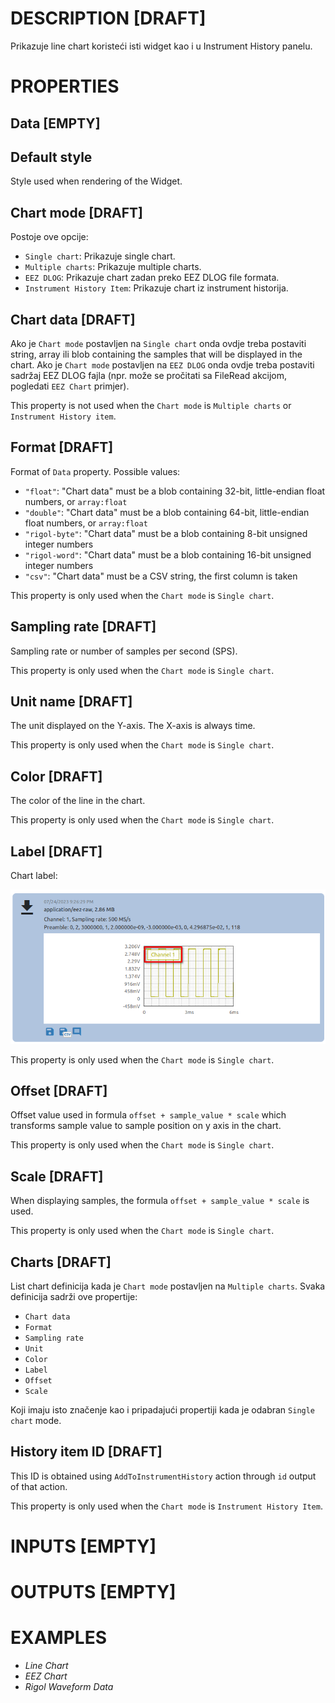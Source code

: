 # DESCRIPTION [DRAFT]

Prikazuje line chart koristeći isti widget kao i u Instrument History panelu.

# PROPERTIES

## Data [EMPTY]

## Default style

Style used when rendering of the Widget.

## Chart mode [DRAFT]

Postoje ove opcije:

-   `Single chart`: Prikazuje single chart.
-   `Multiple charts`: Prikazuje multiple charts.
-   `EEZ DLOG`: Prikazuje chart zadan preko EEZ DLOG file formata.
-   `Instrument History Item`: Prikazuje chart iz instrument historija.

## Chart data [DRAFT]

Ako je `Chart mode` postavljen na `Single chart` onda ovdje treba postaviti string, array ili blob containing the samples that will be displayed in the chart. Ako je `Chart mode` postavljen na `EEZ DLOG` onda ovdje treba postaviti sadržaj EEZ DLOG fajla (npr. može se pročitati sa FileRead akcijom, pogledati `EEZ Chart` primjer).

This property is not used when the `Chart mode` is `Multiple charts` or `Instrument History item`.

## Format [DRAFT]

Format of `Data` property. Possible values:

-   `"float"`: "Chart data" must be a blob containing 32-bit, little-endian float numbers, or `array:float`
-   `"double"`: "Chart data" must be a blob containing 64-bit, little-endian float numbers, or `array:float`
-   `"rigol-byte"`: "Chart data" must be a blob containing 8-bit unsigned integer numbers
-   `"rigol-word"`: "Chart data" must be a blob containing 16-bit unsigned integer numbers
-   `"csv"`: "Chart data" must be a CSV string, the first column is taken

This property is only used when the `Chart mode` is `Single chart`.

## Sampling rate [DRAFT]

Sampling rate or number of samples per second (SPS).

This property is only used when the `Chart mode` is `Single chart`.

## Unit name [DRAFT]

The unit displayed on the Y-axis. The X-axis is always time.

This property is only used when the `Chart mode` is `Single chart`.

## Color [DRAFT]

The color of the line in the chart.

This property is only used when the `Chart mode` is `Single chart`.

## Label [DRAFT]

Chart label:

![Alt text](../images/add_to_instrument_history_label.png)

This property is only used when the `Chart mode` is `Single chart`.

## Offset [DRAFT]

Offset value used in formula `offset + sample_value * scale` which transforms sample value to sample position on y axis in the chart.

This property is only used when the `Chart mode` is `Single chart`.

## Scale [DRAFT]

When displaying samples, the formula `offset + sample_value * scale` is used.

This property is only used when the `Chart mode` is `Single chart`.

## Charts [DRAFT]

List chart definicija kada je `Chart mode` postavljen na `Multiple charts`. Svaka definicija sadrži ove propertije:

-   `Chart data`
-   `Format`
-   `Sampling rate`
-   `Unit`
-   `Color`
-   `Label`
-   `Offset`
-   `Scale`

Koji imaju isto značenje kao i pripadajući propertiji kada je odabran `Single chart` mode.

## History item ID [DRAFT]

This ID is obtained using `AddToInstrumentHistory` action through `id` output of that action.

This property is only used when the `Chart mode` is `Instrument History Item`.

# INPUTS [EMPTY]

# OUTPUTS [EMPTY]

# EXAMPLES

-   _Line Chart_
-   _EEZ Chart_
-   _Rigol Waveform Data_
